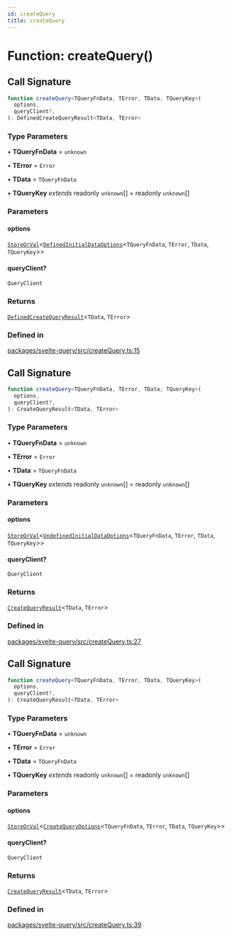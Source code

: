 ```yaml
---
id: createQuery
title: createQuery
---
```


# Function: createQuery()

## Call Signature

```ts
function createQuery<TQueryFnData, TError, TData, TQueryKey>(
  options,
  queryClient?,
): DefinedCreateQueryResult<TData, TError>
```

### Type Parameters

• **TQueryFnData** = `unknown`

• **TError** = `Error`

• **TData** = `TQueryFnData`

• **TQueryKey** _extends_ readonly `unknown`[] = readonly `unknown`[]

### Parameters

#### options

[`StoreOrVal`](../../type-aliases/storeorval.md)\<[`DefinedInitialDataOptions`](../../type-aliases/definedinitialdataoptions.md)\<`TQueryFnData`, `TError`, `TData`, `TQueryKey`\>\>

#### queryClient?

`QueryClient`

### Returns

[`DefinedCreateQueryResult`](../../type-aliases/definedcreatequeryresult.md)\<`TData`, `TError`\>

### Defined in

[packages/svelte-query/src/createQuery.ts:15](https://github.com/TanStack/query/blob/main/packages/svelte-query/src/createQuery.ts#L15)

## Call Signature

```ts
function createQuery<TQueryFnData, TError, TData, TQueryKey>(
  options,
  queryClient?,
): CreateQueryResult<TData, TError>
```

### Type Parameters

• **TQueryFnData** = `unknown`

• **TError** = `Error`

• **TData** = `TQueryFnData`

• **TQueryKey** _extends_ readonly `unknown`[] = readonly `unknown`[]

### Parameters

#### options

[`StoreOrVal`](../../type-aliases/storeorval.md)\<[`UndefinedInitialDataOptions`](../../type-aliases/undefinedinitialdataoptions.md)\<`TQueryFnData`, `TError`, `TData`, `TQueryKey`\>\>

#### queryClient?

`QueryClient`

### Returns

[`CreateQueryResult`](../../type-aliases/createqueryresult.md)\<`TData`, `TError`\>

### Defined in

[packages/svelte-query/src/createQuery.ts:27](https://github.com/TanStack/query/blob/main/packages/svelte-query/src/createQuery.ts#L27)

## Call Signature

```ts
function createQuery<TQueryFnData, TError, TData, TQueryKey>(
  options,
  queryClient?,
): CreateQueryResult<TData, TError>
```

### Type Parameters

• **TQueryFnData** = `unknown`

• **TError** = `Error`

• **TData** = `TQueryFnData`

• **TQueryKey** _extends_ readonly `unknown`[] = readonly `unknown`[]

### Parameters

#### options

[`StoreOrVal`](../../type-aliases/storeorval.md)\<[`CreateQueryOptions`](../../type-aliases/createqueryoptions.md)\<`TQueryFnData`, `TError`, `TData`, `TQueryKey`\>\>

#### queryClient?

`QueryClient`

### Returns

[`CreateQueryResult`](../../type-aliases/createqueryresult.md)\<`TData`, `TError`\>

### Defined in

[packages/svelte-query/src/createQuery.ts:39](https://github.com/TanStack/query/blob/main/packages/svelte-query/src/createQuery.ts#L39)
